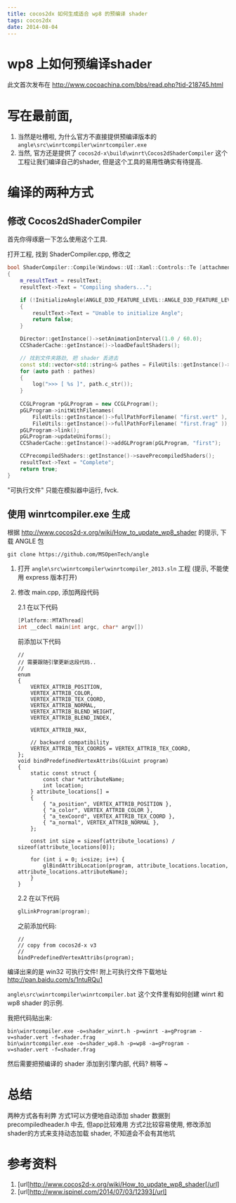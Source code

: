 ```yaml
---
title: cocos2dx 如何生成适合 wp8 的预编译 shader
tags: cocos2dx
date: 2014-08-04
---
```


# wp8 上如何预编译shader

此文首次发布在 http://www.cocoachina.com/bbs/read.php?tid-218745.html

# 写在最前面, 
1. 当然是吐槽啦, 为什么官方不直接提供预编译版本的 `angle\src\winrtcompiler\winrtcompiler.exe`
2. 当然, 官方还是提供了 `cocos2d-x\build\winrt\Cocos2dShaderCompiler` 这个工程让我们编译自己的shader, 但是这个工具的易用性确实有待提高.

# 编译的两种方式

## 修改 Cocos2dShaderCompiler
首先你得琢磨一下怎么使用这个工具. 

打开工程, 找到 ShaderCompiler.cpp, 修改之

```c++
bool ShaderCompiler::Compile(Windows::UI::Xaml::Controls::Te [attachment=75109] xtBlock^ resultText)
{
    m_resultText = resultText;
    resultText->Text = "Compiling shaders...";

    if (!InitializeAngle(ANGLE_D3D_FEATURE_LEVEL::ANGLE_D3D_FEATURE_LEVEL_9_3))
    {
        resultText->Text = "Unable to initialize Angle";
        return false;
    }

    Director::getInstance()->setAnimationInterval(1.0 / 60.0);
    CCShaderCache::getInstance()->loadDefaultShaders();

    // 找到文件夹路劲, 把 shader 丢进去
    const std::vector<std::string>& pathes = FileUtils::getInstance()->getSearchPaths();
    for (auto path : pathes)
    {
        log(">>> [ %s ]", path.c_str());
    }
    
    CCGLProgram *pGLProgram = new CCGLProgram();
    pGLProgram->initWithFilenames(
        FileUtils::getInstance()->fullPathForFilename( "first.vert" ),
        FileUtils::getInstance()->fullPathForFilename( "first.frag" ));
    pGLProgram->link();
    pGLProgram->updateUniforms();
    CCShaderCache::getInstance()->addGLProgram(pGLProgram, "first");

    CCPrecompiledShaders::getInstance()->savePrecompiledShaders();
    resultText->Text = "Complete";
    return true;
}
```

"可执行文件" 只能在模拟器中运行, fvck.

## 使用 winrtcompiler.exe 生成

根据 http://www.cocos2d-x.org/wiki/How_to_update_wp8_shader 的提示, 下载 ANGLE 包

```shell
git clone https://github.com/MSOpenTech/angle
```

1. 打开 `angle\src\winrtcompiler\winrtcompiler_2013.sln` 工程 (提示, 不能使用 express 版本打开)
2. 修改 main.cpp, 添加两段代码

	2.1 在以下代码
	 
	```c++
	[Platform::MTAThread]
	int __cdecl main(int argc, char* argv[])
	```

	前添加以下代码

	```
	//
	// 需要跟随引擎更新这段代码..
	//
	enum
	{
	    VERTEX_ATTRIB_POSITION,
	    VERTEX_ATTRIB_COLOR,
	    VERTEX_ATTRIB_TEX_COORD,
	    VERTEX_ATTRIB_NORMAL,
	    VERTEX_ATTRIB_BLEND_WEIGHT,
	    VERTEX_ATTRIB_BLEND_INDEX,
	
	    VERTEX_ATTRIB_MAX,
	
	    // backward compatibility
	    VERTEX_ATTRIB_TEX_COORDS = VERTEX_ATTRIB_TEX_COORD,
	};
	void bindPredefinedVertexAttribs(GLuint program)
	{
	    static const struct {
	        const char *attributeName;
	        int location;
	    } attribute_locations[] =
	    {
	        { "a_position", VERTEX_ATTRIB_POSITION },
	        { "a_color", VERTEX_ATTRIB_COLOR },
	        { "a_texCoord", VERTEX_ATTRIB_TEX_COORD },
	        { "a_normal", VERTEX_ATTRIB_NORMAL },
	    };
	
	    const int size = sizeof(attribute_locations) / sizeof(attribute_locations[0]);
	
	    for (int i = 0; i<size; i++) {
	        glBindAttribLocation(program, attribute_locations.location, attribute_locations.attributeName);
	    }
	}
	```

	2.2 在以下代码

	```c++
	glLinkProgram(program);
	```

	之前添加代码:

	```
	//
	// copy from cocos2d-x v3
	//
	bindPredefinedVertexAttribs(program);
	```

编译出来的是 win32 可执行文件! 附上可执行文件下载地址  http://pan.baidu.com/s/1ntuRQu1

`angle\src\winrtcompiler\winrtcompiler.bat` 这个文件里有如何创建 winrt 和 wp8 shader 的示例.

我把代码贴出来:

```
bin\winrtcompiler.exe -o=shader_winrt.h -p=winrt -a=gProgram -v=shader.vert -f=shader.frag
bin\winrtcompiler.exe -o=shader_wp8.h -p=wp8 -a=gProgram -v=shader.vert -f=shader.frag
```

然后需要把预编译的 shader 添加到引擎内部, 代码? 稍等 ~

# 总结
两种方式各有利弊
方式1可以方便地自动添加 shader 数据到 precompiledheader.h 中去, 但app比较难用
方式2比较容易使用, 修改添加shader的方式来支持动态加载 shader, 不知道会不会有其他坑

# 参考资料
1. [url]http://www.cocos2d-x.org/wiki/How_to_update_wp8_shader[/url]
2. [url]http://www.ispinel.com/2014/07/03/12393[/url]


